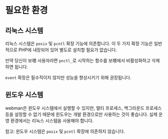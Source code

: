# 필요한 환경

## 리눅스 시스템
리눅스 시스템은 `posix` 및 `pcntl` 확장 기능에 의존합니다. 이 두 가지 확장 기능은 일반적으로 PHP에 내장되어 있어 별도로 설치할 필요가 없습니다.

만약 당신이 보塔 사용자라면 `pnctl_`로 시작하는 함수를 보塔에서 비활성화하고 삭제하면 됩니다.

`event` 확장은 필수적이지 않지만 성능을 향상시키기 위해 권장됩니다.

## 윈도우 시스템
webman은 윈도우 시스템에서 실행할 수 있지만, 멀티 프로세스, 백그라운드 프로세스 등을 설정할 수 없기 때문에 윈도우는 개발 환경으로만 사용하는 것이 좋습니다. 실제 운영 환경에서는 리눅스 시스템을 사용해야 합니다.

참고: 윈도우 시스템은 `posix` 및 `pcntl` 확장에 의존하지 않습니다.
